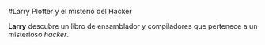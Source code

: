 #Larry Plotter y el misterio del Hacker

**Larry** descubre un libro de ensamblador y compiladores que pertenece a un
misterioso *hacker*.

